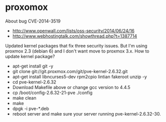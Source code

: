 proxomox
========

About bug CVE-2014-3519
- http://www.openwall.com/lists/oss-security/2014/06/24/16
- http://www.webhostingtalk.com/showthread.php?t=1387714

Updated kernel packages that fix three security issues. But I'm using proxmox 2.3 (debian 6) and I don't want move to proxmox 3.x. How to update kernel package?

- apt-get install git -y
- git clone git://git.proxmox.com/git/pve-kernel-2.6.32.git
- apt-get install libncurses5-dev rpm2cpio lintian fakeroot unzip -y
- cd pve-kernel-2.6.32
- Download Makefile above or change gcc version to 4.4.5
- cp /boot/config-2.6.32-21-pve ./config
- make clean
- make
- dpgk -i pve-*.deb
- reboot server and make sure your server running pve-kernel-2.6.32-30.

